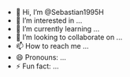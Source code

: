 - 👋 Hi, I’m @Sebastian1995H
- 👀 I’m interested in ...
- 🌱 I’m currently learning ...
- 💞️ I’m looking to collaborate on ...
- 📫 How to reach me ...
- 😄 Pronouns: ...
- ⚡ Fun fact: ...

<!---
Sebastian1995H/Sebastian1995H is a ✨ special ✨ repository because its `README.md` (this file) appears on your GitHub profile.
You can click the Preview link to take a look at your changes.
--->
